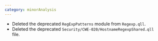 ```yaml
---
category: minorAnalysis
---
```

* Deleted the deprecated `RegExpPatterns` module from `Regexp.qll`.
* Deleted the deprecated `Security/CWE-020/HostnameRegexpShared.qll` file.